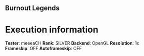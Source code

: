 ## Burnout Legends

# Execution information

**Tester**: meeeaCH
**Rank**: SILVER
**Backend**: OpenGL
**Resolution**: 1x
**Frameskip**: OFF
**Autoframeskip**: OFF